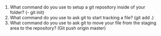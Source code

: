 1. What command do you use to setup a git repository inside of your folder? (- git init) 
2. What command do you use to ask git to start tracking a file? (git add .) 
3. What command do you use to ask git to move your file from the staging area to the repository? (Git push origin master)
